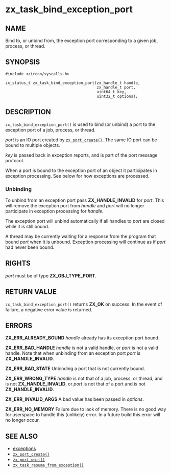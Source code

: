 # zx_task_bind_exception_port

## NAME

<!-- Updated by update-docs-from-abigen, do not edit. -->

Bind to, or unbind from, the exception port corresponding to a given job, process, or thread.

## SYNOPSIS

<!-- Updated by update-docs-from-abigen, do not edit. -->

```
#include <zircon/syscalls.h>

zx_status_t zx_task_bind_exception_port(zx_handle_t handle,
                                        zx_handle_t port,
                                        uint64_t key,
                                        uint32_t options);
```

## DESCRIPTION

`zx_task_bind_exception_port()` is used to bind (or unbind) a port to
the exception port of a job, process, or thread.

*port* is an IO port created by [`zx_port_create()`]. The same
IO port can be bound to multiple objects.

*key* is passed back in exception reports, and is part of the port
message protocol.

When a port is bound to the exception port of an object it participates
in exception processing. See below for how exceptions are processed.

### Unbinding

To unbind from an exception port pass **ZX_HANDLE_INVALID** for *port*.
This will remove the exception port from *handle* and *port* will no
longer participate in exception processing for *handle*.

The exception port will unbind automatically if all handles to *port*
are closed while it is still bound.

A thread may be currently waiting for a response from the program that
bound *port* when it is unbound. Exception processing will continue as if
*port* had never been bound.

## RIGHTS

<!-- Updated by update-docs-from-abigen, do not edit. -->

*port* must be of type **ZX_OBJ_TYPE_PORT**.

## RETURN VALUE

`zx_task_bind_exception_port()` returns **ZX_OK** on success.
In the event of failure, a negative error value is returned.

## ERRORS

**ZX_ERR_ALREADY_BOUND** *handle* already has its exception port bound.

**ZX_ERR_BAD_HANDLE** *handle* is not a valid handle,
or *port* is not a valid handle. Note that when unbinding from an exception
port *port* is **ZX_HANDLE_INVALID**.

**ZX_ERR_BAD_STATE** Unbinding a port that is not currently bound.

**ZX_ERR_WRONG_TYPE**  *handle* is not that of a job, process, or thread,
and is not **ZX_HANDLE_INVALID**,
or *port* is not that of a port and is not **ZX_HANDLE_INVALID**.

**ZX_ERR_INVALID_ARGS** A bad value has been passed in *options*.

**ZX_ERR_NO_MEMORY**  Failure due to lack of memory.
There is no good way for userspace to handle this (unlikely) error.
In a future build this error will no longer occur.

## SEE ALSO

 - [exceptions](../exceptions.md)
 - [`zx_port_create()`]
 - [`zx_port_wait()`]
 - [`zx_task_resume_from_exception()`]

<!-- References updated by update-docs-from-abigen, do not edit. -->

[`zx_port_create()`]: port_create.md
[`zx_port_wait()`]: port_wait.md
[`zx_task_resume_from_exception()`]: task_resume_from_exception.md
